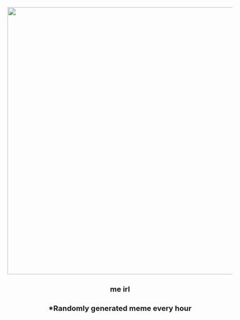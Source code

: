 <p align="center">
        <img src="https://i.redd.it/atkozmpwfzm81.jpg" width="600" height="600">
        </p>
        <h3 align="center">me irl</h3>
        <h3 align="center">*Randomly generated meme every hour</h3>
    